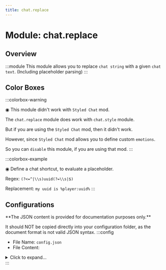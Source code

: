 ```yaml
---
title: chat.replace
---
```



# Module: chat.replace

## Overview
:::module
This module allows you to replace `chat string` with a given `chat text`. (Including placeholder parsing)
:::
## Color Boxes

:::colorbox-warning

◉ This module didn't work with `Styled Chat` mod.

The `chat.replace` module does work with `chat.style` module.

But if you are using the `Styled Chat` mod, then it didn't work.

However, since `Styled Chat` mod allows you to define custom `emotions`.

So you can `disable` this module, if you are using that mod.
:::

:::colorbox-example

◉ Define a chat shortcut, to evaluate a placeholder.

Regex: `(?<=^|\\s)uuid(?=\\s|$)`

Replacement: `my uuid is %player:uuid%`
:::

## Configurations
<Admonition type="warning" icon="" title="">
**The JSON content is provided for documentation purposes only.**

It should NOT be copied directly into your configuration folder, as the document format is not valid JSON syntax.
</Admonition>
:::config
- File Name: `config.json`
- File Content: 
<details>

<summary>Click to expand...</summary>

```json showLineNumbers title="config/fuji/modules/chat/replace/config.json"
{
  /* Define `regex` expression, to replace `chat string`. */
  "replace": {
    "rules": [
      {
        "regex": "(?<=^|\\s)item(?=\\s|$)",
        "replacement": "%fuji:item%"
      },
      {
        "regex": "(?<=^|\\s)inv(?=\\s|$)",
        "replacement": "%fuji:inv%"
      },
      {
        "regex": "(?<=^|\\s)ender(?=\\s|$)",
        "replacement": "%fuji:ender%"
      },
      {
        "regex": "(?<=^|\\s)pos(?=\\s|$)",
        "replacement": "%fuji:pos%"
      },
      {
        "regex": "(?<=^|\\s)uuid(?=\\s|$)",
        "replacement": "<green>My uuid is %player:uuid%</green>"
      }
    ]
  }
}
```
</details>
:::
